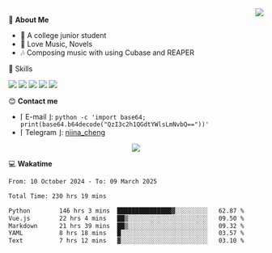 <a href="#">
    <img align="right" src="https://github-readme-stats-tau-lilac-25.vercel.app/api?username=irorange27&count_private=true&show_icons=true&theme=transparent" />
</a>

💭 **About Me**

- 🏫 A college junior student
- 🍕 Love Music, Novels
- 🎶 Composing music with using Cubase and REAPER


🚀 Skills

![](https://img.shields.io/badge/-python-3e74a2?style=for-the-badge&logo=Python&logoColor=fff
)
![](https://img.shields.io/badge/-javascript-f0db4f?style=for-the-badge&logo=JavaScript&logoColor=fff
)
![](https://img.shields.io/badge/-vue3-41b883?style=for-the-badge&logo=Vue.js&logoColor=fff
)
![](https://img.shields.io/badge/-docker-2496ed?style=for-the-badge&logo=Docker&logoColor=fff
)
![](https://img.shields.io/badge/-linux-000000?style=for-the-badge&logo=Linux&logoColor=fff&color=000
)

😊 **Contact me**

- ⌈ E-mail ⌋: `python -c 'import base64; print(base64.b64decode("QzI3c2h1QGdtYWlsLmNvbQ=="))'`
- ⌈ Telegram ⌋: [niina_cheng](https://t.me/niina_cheng)

</p>
    <p align="center">
    <img src="https://profile-counter.glitch.me/{irorange27}/count.svg" />
</p>

💻 **Wakatime**

<!--START_SECTION:waka-->

```txt
From: 10 October 2024 - To: 09 March 2025

Total Time: 230 hrs 19 mins

Python        146 hrs 3 mins  ███████████████▓░░░░░░░░░   62.87 %
Vue.js        22 hrs 4 mins   ██▒░░░░░░░░░░░░░░░░░░░░░░   09.50 %
Markdown      21 hrs 39 mins  ██▒░░░░░░░░░░░░░░░░░░░░░░   09.32 %
YAML          8 hrs 18 mins   █░░░░░░░░░░░░░░░░░░░░░░░░   03.57 %
Text          7 hrs 12 mins   ▓░░░░░░░░░░░░░░░░░░░░░░░░   03.10 %
```

<!--END_SECTION:waka-->
